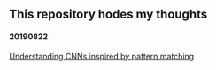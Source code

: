 ## This repository hodes my thoughts

#### 20190822
[Understanding CNNs inspired by pattern matching](archive/20190822/README.md)
